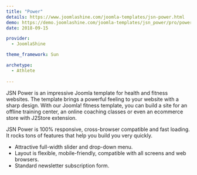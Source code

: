 ```yaml
---
title: "Power"
details: https://www.joomlashine.com/joomla-templates/jsn-power.html
demo: https://demo.joomlashine.com/joomla-templates/jsn_power/pro/power/
date: 2018-09-15

provider: 
  - JoomlaShine

theme_framework: Sun

archetype:
  - Athlete
  
---
```


JSN Power is an impressive Joomla template for health and fitness websites. The template brings a powerful feeling to your website with a sharp design. With our Joomla! fitness template, you can build a site for an offline training center, an online coaching classes or even an ecommerce store with J2Store extension.

JSN Power is 100% responsive, cross-browser compatible and fast loading. It rocks tons of features that help you build you very quickly.

* Attractive full-width slider and drop-down menu.
* Layout is flexible, mobile-friendly, compatible with all screens and web browsers.
* Standard newsletter subscription form.

